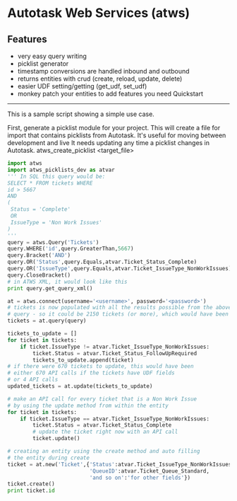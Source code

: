 Autotask Web Services (atws)
===
Features
---
* very easy query writing
* picklist generator
* timestamp conversions are handled inbound and outbound
* returns entities with crud (create, reload, update, delete)
* easier UDF setting/getting (get_udf, set_udf)
* monkey patch your entities to add features you need
Quickstart
---
This is a sample script showing a simple use case.

First, generate a picklist module for your project.
This will create a file for import that contains picklists from Autotask.
It's useful for moving between development and live
It needs updating any time a picklist changes in Autotask.
atws_create_picklist <username> <password> <target_file>

```python
import atws
import atws_picklists_dev as atvar
''' In SQL this query would be:
SELECT * FROM tickets WHERE 
id > 5667
AND 
(
 Status = 'Complete'
 OR
 IssueType = 'Non Work Issues'
)
'''
query = atws.Query('Tickets')
query.WHERE('id',query.GreaterThan,5667)
query.Bracket('AND')
query.OR('Status',query.Equals,atvar.Ticket_Status_Complete)
query.OR('IssueType',query.Equals,atvar.Ticket_IssueType_NonWorkIssues)
query.CloseBracket()
# in ATWS XML, it would look like this
print query.get_query_xml()

at = atws.connect(username='<username>', password='<password>')
# tickets is now populated with all the results possible from the above
# query - so it could be 2150 tickets (or more), which would have been 5 API calls.
tickets = at.query(query)

tickets_to_update = []
for ticket in tickets:
	if ticket.IssueType != atvar.Ticket_IssueType_NonWorkIssues:
		ticket.Status = atvar.Ticket_Status_FollowUpRequired
		tickets_to_update.append(ticket)
# if there were 670 tickets to update, this would have been 
# either 670 API calls if the tickets have UDF fields
# or 4 API calls
updated_tickets = at.update(tickets_to_update)

# make an API call for every ticket that is a Non Work Issue
# by using the update method from within the entity
for ticket in tickets:
	if ticket.IssueType == atvar.Ticket_IssueType_NonWorkIssues:
		ticket.Status = atvar.Ticket_Status_Complete
		# update the ticket right now with an API call
		ticket.update()

# creating an entity using the create method and auto filling
# the entity during create
ticket = at.new('Ticket',{'Status':atvar.Ticket_IssueType_NonWorkIssues,
                          'QueueID':atvar.Ticket_Queue_Standard,
                          'and so on':'for other fields'})
ticket.create()
print ticket.id






```


